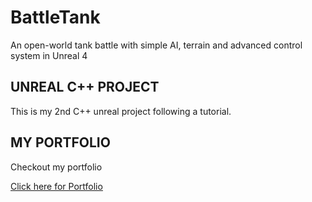 # BattleTank
An open-world tank battle with simple AI, terrain and advanced control system in Unreal 4

## UNREAL C++ PROJECT

This is my 2nd C++ unreal project following a tutorial.

## MY PORTFOLIO
Checkout my portfolio

[Click here for Portfolio](https://www.perfectogames.com)
